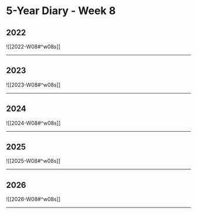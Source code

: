 # 5-Year Diary - Week 8

## 2022
![[2022-W08#^w08s]]

---
## 2023
![[2023-W08#^w08s]]

---
## 2024
![[2024-W08#^w08s]]

---
## 2025
![[2025-W08#^w08s]]

---
## 2026
![[2026-W08#^w08s]]

---
